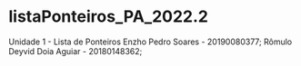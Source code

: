 # listaPonteiros_PA_2022.2
Unidade 1 - Lista de Ponteiros 
Enzho Pedro Soares - 20190080377; 
Rômulo Deyvid Doia Aguiar - 20180148362;
